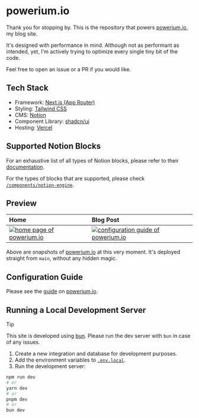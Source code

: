 <!-- markdownlint-disable MD033 -->

# powerium.io

Thank you for stopping by. This is the repository that powers
[powerium.io](https://www.powerium.io), my blog site.

It's designed with performance in mind. Although not as performant as intended,
yet, I'm actively trying to optimize every single tiny bit of the code.

Feel free to open an issue or a PR if you would like.

## Tech Stack

- Framework: [Next.js (App Router)](https://nextjs.org)
- Styling: [Tailwind CSS](https://tailwindcss.com)
- CMS: [Notion](https://www.notion.so)
- Component Library: [shadcn/ui](https://ui.shadcn.com)
- Hosting: [Vercel](https://vercel.com/)

## Supported Notion Blocks

For an exhaustive list of all types of Notion blocks, please refer to their
[documentation](https://developers.notion.com/reference/block).

For the types of blocks that are supported, please check
[`/components/notion-engine`](./components/notion-engine/).

## Preview

| Home                                                                                                       | Blog Post                                                                                                                                                                                                                     |
| :--------------------------------------------------------------------------------------------------------- | :---------------------------------------------------------------------------------------------------------------------------------------------------------------------------------------------------------------------------- |
| [![home page of powerium.io](https://image.thum.io/get/https://www.powerium.io/)](https://www.powerium.io) | [![configuration guide of powerium.io](https://image.thum.io/get/https://www.powerium.io/blog/2024/11/09/configuring-powersagitar-powerium-io)](https://www.powerium.io/blog/2024/11/09/configuring-powersagitar-powerium-io) |

Above are snapshots of [powerium.io](https://www.powerium.io) at this very
moment. It's deployed straight from `main`, without any hidden magic.

## Configuration Guide

Please see the
[guide](https://www.powerium.io/blog/2024/11/09/configuring-powersagitar-powerium-io)
on [powerium.io](https://www.powerium.io).

## Running a Local Development Server

<!-- prettier-ignore -->
> [!TIP]
> This site is developed using [bun](https://bun.sh). Please run the dev server
> with `bun` in case of any issues.

1. Create a new integration and database for development purposes.
2. Add the environment variables to
   [`.env.local`](https://nextjs.org/docs/app/building-your-application/configuring/environment-variables).
3. Run the development server:

```zsh
npm run dev
# or
yarn dev
# or
pnpm dev
# or
bun dev
```
